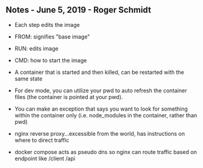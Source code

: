 ## Notes - June 5, 2019 - Roger Schmidt

- Each step edits the image
- FROM: signifies "base image"
- RUN: edits image
- CMD: how to start the image

- A container that is started and then killed, can be restarted with the same state

- For dev mode, you can utilize your pwd to auto refresh the container files (the container is pointed at your pwd).
- You can make an exception that says you want to look for something within the container only (i.e. node_modules in the container, rather than pwd)

- nginx reverse proxy...excessible from the world, has instructions on where to direct traffic
- docker compose acts as pseudo dns so nginx can route traffic based on endpoint like /client /api
